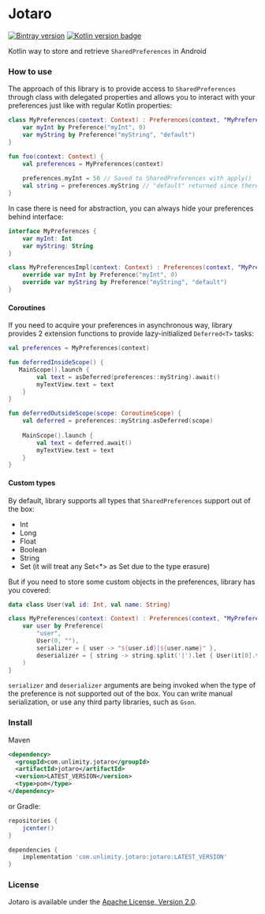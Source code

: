 # Jotaro
[![Bintray version](https://api.bintray.com/packages/alviere/maven/jotaro/images/download.svg)](https://bintray.com/alviere/maven/jotaro)
[![Kotlin version badge](https://img.shields.io/badge/kotlin-1.3.50-blue.svg)](http://kotlinlang.org/)

Kotlin way to store and retrieve `SharedPreferences` in Android

### How to use

The approach of this library is to provide access to `SharedPreferences` through class with delegated properties and
allows you to interact with your preferences just like with regular Kotlin properties:

```kotlin
class MyPreferences(context: Context) : Preferences(context, "MyPreferences") {
    var myInt by Preference("myInt", 0)
    var myString by Preference("myString", "default")
}

fun foo(context: Context) {
    val preferences = MyPreferences(context)
    
    preferences.myInt = 50 // Saved to SharedPreferences with apply()
    val string = preferences.myString // "default" returned since there is no value provided yet
}
```

In case there is need for abstraction, you can always hide your preferences behind interface:

```kotlin
interface MyPreferences {
    var myInt: Int
    var myString: String
}

class MyPreferencesImpl(context: Context) : Preferences(context, "MyPreferences"), MyPreferences {
    override var myInt by Preference("myInt", 0)
    override var myString by Preference("myString", "default")
}
```

#### Coroutines

If you need to acquire your preferences in asynchronous way, library provides 2 extension functions to
provide lazy-initialized `Deferred<T>` tasks:

```kotlin
val preferences = MyPreferences(context)

fun deferredInsideScope() {
   MainScope().launch {
        val text = asDeferred(preferences::myString).await()
        myTextView.text = text
    }
}

fun deferredOutsideScope(scope: CoroutineScope) {
    val deferred = preferences::myString.asDeferred(scope)
    
    MainScope().launch {
        val text = deferred.await()
        myTextView.text = text
    }
}
```

#### Custom types

By default, library supports all types that `SharedPreferences` support out of the box:
 - Int
 - Long
 - Float
 - Boolean
 - String
 - Set<String> (it will treat any Set<*> as Set<String> due to the type erasure)
 
But if you need to store some custom objects in the preferences, library has you covered:

```kotlin
data class User(val id: Int, val name: String)

class MyPreferences(context: Context) : Preferences(context, "MyPreferences") {
    var user by Preference(
        "user",
        User(0, ""),
        serializer = { user -> "${user.id}|${user.name}" },
        deserializer = { string -> string.split('|').let { User(it[0].toInt(), it[1]) } }
    )
}
```

`serializer` and `deserializer` arguments are being invoked when the type of the preference is not supported
out of the box. You can write manual serialization, or use any third party libraries, such as `Gson`.

### Install

Maven
```xml
<dependency>
  <groupId>com.unlimity.jotaro</groupId>
  <artifactId>jotaro</artifactId>
  <version>LATEST_VERSION</version>
  <type>pom</type>
</dependency>
```
or Gradle:
```groovy
repositories {
    jcenter()
}

dependencies {
    implementation 'com.unlimity.jotaro:jotaro:LATEST_VERSION'
}
```

### License

Jotaro is available under the [Apache License, Version 2.0](https://github.com/unlimity/jotaro/blob/master/LICENSE).
